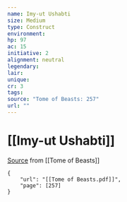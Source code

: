 ```yaml
---
name: Imy-ut Ushabti
size: Medium
type: Construct
environment: 
hp: 97
ac: 15
initiative: 2
alignment: neutral
legendary: 
lair: 
unique: 
cr: 3
tags: 
source: "Tome of Beasts: 257"
url: ""
---
```

# [[Imy-ut Ushabti]]

[Source](zotero://open-pdf/library/items/ULEQWHJM?page=257) from [[Tome of Beasts]]

```pdf
{
	"url": "[[Tome of Beasts.pdf]]",
	"page": [257]
}
```

